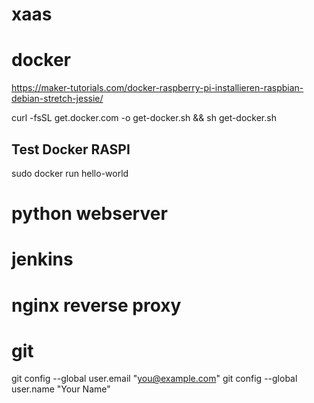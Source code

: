 # xaas

# docker 

https://maker-tutorials.com/docker-raspberry-pi-installieren-raspbian-debian-stretch-jessie/

  curl -fsSL get.docker.com -o get-docker.sh && sh get-docker.sh

## Test Docker RASPI
  sudo docker run hello-world
# python webserver 

# jenkins 

# nginx reverse proxy 

# git 

  git config --global user.email "you@example.com"
  git config --global user.name "Your Name"
  
